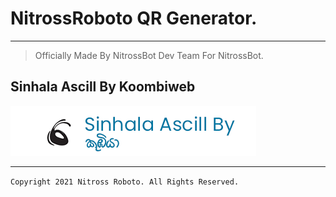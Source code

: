 # NitrossRoboto QR Generator.
<hr>

> Officially Made By NitrossBot Dev Team For NitrossBot.

## Sinhala Ascill By Koombiweb

<img src="./assets/koombiwebbutton.png" with="50px">

<hr>

`Copyright 2021 Nitross Roboto. All Rights Reserved.`